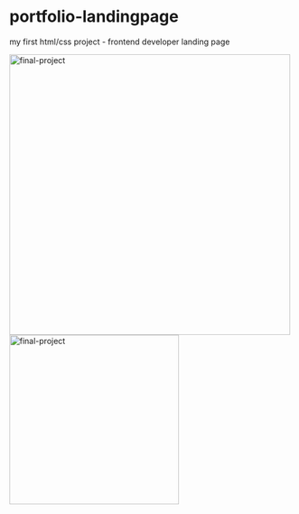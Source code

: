# portfolio-landingpage
<p> my first html/css project - frontend developer landing page </p>
<img width="497" alt="final-project" src="https://user-images.githubusercontent.com/87287296/127814759-ed7a8547-2bd0-410f-a10c-bee193ce5dc3.png" style="float:left">
<img width="300" alt="final-project" src="https://user-images.githubusercontent.com/87287296/127832453-0128aba4-d5f0-495f-8a71-155f6fafa7dc.png">

